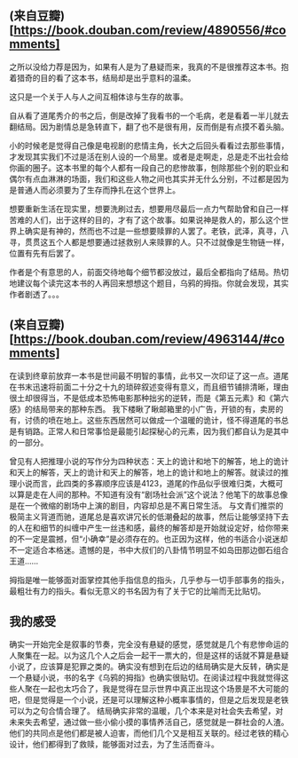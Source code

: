 ## (来自豆瓣)[https://book.douban.com/review/4890556/#comments] ##
之所以没给力荐是因为，如果有人是为了悬疑而来，我真的不是很推荐这本书。抱着猎奇的目的看了这本书，结局却是出乎意料的温柔。

这只是一个关于人与人之间互相体谅与生存的故事。

自从看了道尾秀介的书之后，倒是改掉了我看书的一个毛病，老是看着一半儿就去翻结局。因为剧情总是急转直下，翻了也不是很有用，反而倒是有点摸不着头脑。

小的时候老是觉得自己像是电视剧的悲情主角，长大之后回头看看过去那些事情，才发现其实我们不过是活在别人设的一个局里。或者是走啊走，总是走不出社会给你画的圈子。这本书里的每个人都有一段自己的悲惨故事，刨除那些个别的职业和偶尔有点血淋淋的场面，我们和这些人物之间也其实并无什么分别，不过都是因为是普通人而必须要为了生存而挣扎在这个世界上。

想要重新生活在现实里，想要洗刷过去，想要用尽最后一点力气帮助曾和自己一样苦难的人们，出于这样的目的，才有了这个故事。如果说神是救人的，那么这个世界上确实是有神的，然而也不过是一些想要赎罪的人罢了。老铁，武泽，真寻，八寻，贯贯这五个人都是想要通过拯救别人来赎罪的人。只不过就像是生物链一样，位置有先有后罢了。

作者是个有意思的人，前面交待地每个细节都没放过，最后全都指向了结局。热切地建议每个读完这本书的人再回来想想这个题目，乌鸦的拇指。你就会发现，其实作者剧透了。。。

## (来自豆瓣)[https://book.douban.com/review/4963144/#comments] ##
在读到终章前放弃一本书是世间最不明智的事情，此书又一次印证了这一点。道尾在书末迅速将前面二十分之十九的琐碎叙述变得有意义，而且细节铺排清晰，理由很土却很得当，不是低成本恐怖电影那种拙劣的逆转，而是《第五元素》和《第六感》的结局带来的那种东西。
我下楼瞅了瞅邮箱里的小广告，开锁的有，卖房的有，讨债的喷在地上。这些东西居然可以做成一个温暖的诡计，怪不得道尾的书总是有销路。正常人和日常事恰是最能引起探秘心的元素，因为我们都自认为是其中的一部分。

曾见有人把推理小说的写作分为四种状态：天上的诡计和地下的解答，地上的诡计和天上的解答，天上的诡计和天上的解答，地上的诡计和地上的解答。就读过的推理小说而言，此四类的多寡顺序应该是4123，道尾的作品似乎很难归类，大概可以算是走在人间的那种。不知道有没有“剧场社会派”这个说法？他笔下的故事总像是在一个微缩的剧场中上演的剧目，内容却总是不离日常生活。
与文青们推崇的极简主义背道而驰，道尾总是喜欢讲冗长的低潮叠起的故事，然后让能够坚持下去的人在和细节的纠缠中产生一丝违和感，最终的解答却是开始就设定好，给你带来的不一定是震撼，但“小确幸”是必须存在的。也正因为这样，他的书适合小说迷却不一定适合本格迷。遗憾的是，书中大叔们的八卦情节明显不如岛田那边御石组合王道……

拇指是唯一能够面对面掌控其他手指信息的指头，几乎参与一切手部事务的指头，最粗壮有力的指头。看似无意义的书名因为有了关于它的比喻而无比贴切。

## 我的感受 ##
确实一开始完全是叙事的节奏，完全没有悬疑的感觉，感觉就是几个有悲惨命运的人聚集在一起。以为这几个人之后会一起干一票大的，但是这样的话就不算是悬疑小说了，应该算是犯罪之类的。确实没有想到在后边的结局确实是大反转，确实是一个悬疑小说，书的名字《乌鸦的拇指》也确实很贴切。在阅读过程中我就觉得这些人聚在一起也太巧合了，我是觉得在显示世界中真正出现这个场景是不大可能的吧，但是觉得是一个小说，还是可以理解这种小概率事情的，但是之后发现是老铁可以为之句合情合理了。
结局确实非常的温暖，几个本来是对社会失去希望，对未来失去希望，通过做一些小偷小摸的事情养活自己，感觉就是一群社会的人渣。他们的共同点是他们都是被人迫害，而他们几个又是相互关联的。经过老铁的精心设计，他们都得到了救赎，能够面对过去，为了生活而奋斗。

